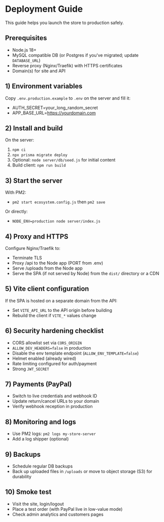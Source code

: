 # Deployment Guide

This guide helps you launch the store to production safely.

## Prerequisites
- Node.js 18+
- MySQL compatible DB (or Postgres if you've migrated; update `DATABASE_URL`)
- Reverse proxy (Nginx/Traefik) with HTTPS certificates
- Domain(s) for site and API

## 1) Environment variables
Copy `.env.production.example` to `.env` on the server and fill it:
- AUTH_SECRET=your_long_random_secret
- APP_BASE_URL=https://yourdomain.com

## 2) Install and build
On the server:
1. `npm ci`
2. `npx prisma migrate deploy`
3. Optional: `node server/db/seed.js` for initial content
4. Build client: `npm run build`

## 3) Start the server
With PM2:
- `pm2 start ecosystem.config.js` then `pm2 save`

Or directly:
- `NODE_ENV=production node server/index.js`

## 4) Proxy and HTTPS
Configure Nginx/Traefik to:
- Terminate TLS
- Proxy /api to the Node app (PORT from .env)
- Serve /uploads from the Node app
- Serve the SPA (if not served by Node) from the `dist/` directory or a CDN

## 5) Vite client configuration
If the SPA is hosted on a separate domain from the API:
- Set `VITE_API_URL` to the API origin before building
- Rebuild the client if `VITE_*` values change

## 6) Security hardening checklist
- CORS allowlist set via `CORS_ORIGIN`
- `ALLOW_DEV_HEADERS=false` in production
- Disable the env template endpoint (`ALLOW_ENV_TEMPLATE=false`)
- Helmet enabled (already wired)
- Rate limiting configured for auth/payment
- Strong `JWT_SECRET`

## 7) Payments (PayPal)
- Switch to live credentials and webhook ID
- Update return/cancel URLs to your domain
- Verify webhook reception in production

## 8) Monitoring and logs
- Use PM2 logs: `pm2 logs my-store-server`
- Add a log shipper (optional)

## 9) Backups
- Schedule regular DB backups
- Back up uploaded files in `/uploads` or move to object storage (S3) for durability

## 10) Smoke test
- Visit the site, login/logout
- Place a test order (with PayPal live in low-value mode)
- Check admin analytics and customers pages
